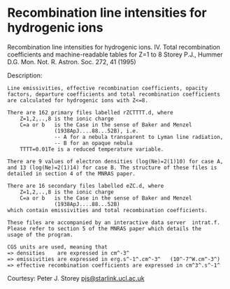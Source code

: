 Recombination line intensities for hydrogenic ions
==================================================
  Recombination line intensities for hydrogenic ions. IV. Total recombination coefficients and machine-readable tables for Z=1 to 8
  Storey P.J., Hummer D.G. Mon. Not. R. Astron. Soc. 272, 41 (1995)

Description:

    Line emissivities, effective recombination coefficients, opacity
    factors, departure coefficients and total recombination coefficients
    are calculated for hydrogenic ions with Z<=8.

    There are 162 primary files labelled rZCTTTT.d, where
        Z=1,2,..,8 is the ionic charge
        C=a or b   is the Case in the sense of Baker and Menzel
                   (1938ApJ....88...52B), i.e.
                   -- A for a nebula transparent to Lyman line radiation,
                   -- B for an opaque nebula
        TTTT=0.01Te is a reduced temperature variable.

    There are 9 values of electron densities (log(Ne)=2(1)10) for case A,
    and 13 (log(Ne)=2(1)14) for case B. The structure of these files is
    detailed in section 4 of the MNRAS paper.

    There are 16 secondary files labelled eZC.d, where
        Z=1,2,..,8 is the ionic charge
        C=a or b   is the Case in the sense of Baker and Menzel
                   (1938ApJ....88...52B)
    which contain emissivities and total recombination coefficients.

    These files are accompanied by an interactive data server  intrat.f.
    Please refer to section 5 of the MNRAS paper which details the
    usage of the program.

    CGS units are used, meaning that
    => densities    are expressed in cm^-3^
    => emissivities are expressed in erg.s^-1^.cm^-3^   (10^-7^W.cm^-3^)
    => effective recombination coefficients are expressed in cm^3^.s^-1^

Courtesy: Peter J. Storey  <pjs@starlink.ucl.ac.uk> 
